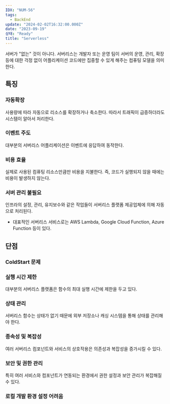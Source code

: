 ```yaml
---
IDX: "NUM-56"
tags:
  - BackEnd
update: "2024-02-02T16:32:00.000Z"
date: "2023-09-19"
상태: "Ready"
title: "Serverless"
---
```

서버가 "없는" 것이 아니다.
서버리스는 개발자 또는 운영 팀이 서버의 운영, 관리, 확장 등에 대한 걱정 없이 어플리케이션 코드에만 집중할 수 있게 해주는 컴퓨팅 모델을 의미한다.

## 특징

### 자동확장

사용량에 따라 자동으로 리소스를 확장하거나 축소한다. 따라서 트래픽이 급증하더라도 시스템이 알아서 처리한다.

### 이벤트 주도

대부분의 서버리스 어플리케이션은 이벤트에 응답하여 동작한다.

### 비용 효율

실제로 사용된 컴퓨팅 리소스만큼만 비용을 지불한다. 즉, 코드가 실행되지 않을 때에는 비용이 발생하지 않는다.

### 서버 관리 불필요

인프라의 설정, 관리, 유지보수와 같은 작업들이 서버리스 플랫폼 제공업체에 의해 자동으로 처리된다.

- 대표적인 서버리스 서비스로는 AWS Lambda, Google Cloud Function, Azure Function 등이 있다.

## 단점

### ColdStart 문제

### 실행 시간 제한

대부분의 서버리스 플랫폼은 함수의 최대 실행 시간에 제한을 두고 있다.

### 상태 관리

서버리스 함수는 상태가 없기 때문에 외부 저장소나 캐싱 시스템을 통해 상태를 관리해야 한다.

### 종속성 및 복잡성

여러 서버리스 컴포넌트와 서비스의 상호작용은 의존성과 복잡성을 증가시킬 수 있다.

### 보안 및 권한 관리

특히 여러 서비스와 컴포넌트가 연동되는 환경에서 권한 설정과 보안 관리가 복잡해질 수 있다.

### 로컬 개발 환경 설정 어려움

